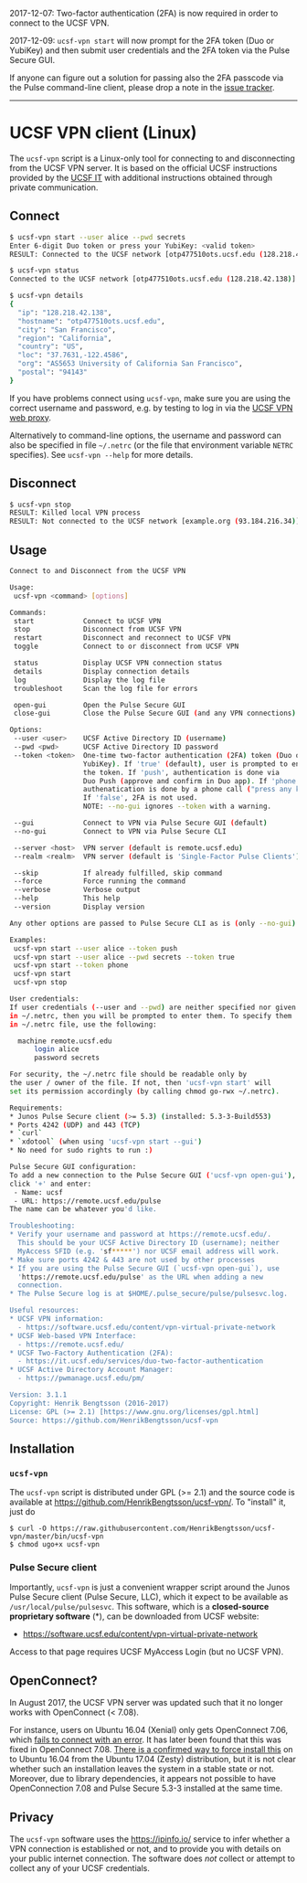 2017-12-07: Two-factor authentication (2FA) is now required in order to connect to the UCSF VPN.

2017-12-09: `ucsf-vpn start` will now prompt for the 2FA token (Duo or YubiKey) and then submit user credentials and the 2FA token via the Pulse Secure GUI.

If anyone can figure out a solution for passing also the 2FA passcode via the Pulse command-line client, please drop a note in the [issue tracker](https://github.com/HenrikBengtsson/ucsf-vpn/issues).

---


# UCSF VPN client (Linux)

The `ucsf-vpn` script is a Linux-only tool for connecting to and disconnecting from the UCSF VPN server.  It is based on the official UCSF instructions provided by the [UCSF IT](https://it.ucsf.edu/services/vpn) with additional instructions obtained through private communication.

## Connect
```sh
$ ucsf-vpn start --user alice --pwd secrets
Enter 6-digit Duo token or press your YubiKey: <valid token>
RESULT: Connected to the UCSF network [otp477510ots.ucsf.edu (128.218.42.138)]

$ ucsf-vpn status
Connected to the UCSF network [otp477510ots.ucsf.edu (128.218.42.138)]

$ ucsf-vpn details
{
  "ip": "128.218.42.138",
  "hostname": "otp477510ots.ucsf.edu",
  "city": "San Francisco",
  "region": "California",
  "country": "US",
  "loc": "37.7631,-122.4586",
  "org": "AS5653 University of California San Francisco",
  "postal": "94143"
}
```

If you have problems connect using `ucsf-vpn`, make sure you are using the correct username and password, e.g. by testing to log in via the [UCSF VPN web proxy](https://remote.ucsf.edu/).

Alternatively to command-line options, the username and password can also be specified in file `~/.netrc` (or the file that environment variable `NETRC` specifies).  See `ucsf-vpn --help` for more details.


## Disconnect
```sh
$ ucsf-vpn stop
RESULT: Killed local VPN process
RESULT: Not connected to the UCSF network [example.org (93.184.216.34)]
```


## Usage
```sh
Connect to and Disconnect from the UCSF VPN

Usage:
 ucsf-vpn <command> [options]

Commands:
 start            Connect to UCSF VPN
 stop             Disconnect from UCSF VPN
 restart          Disconnect and reconnect to UCSF VPN
 toggle           Connect to or disconnect from UCSF VPN

 status           Display UCSF VPN connection status
 details          Display connection details
 log              Display the log file
 troubleshoot     Scan the log file for errors

 open-gui         Open the Pulse Secure GUI
 close-gui        Close the Pulse Secure GUI (and any VPN connections)

Options:
 --user <user>    UCSF Active Directory ID (username)
 --pwd <pwd>      UCSF Active Directory ID password
 --token <token>  One-time two-factor authentication (2FA) token (Duo or
                  YubiKey). If 'true' (default), user is prompted to enter
                  the token. If 'push', authentication is done via
                  Duo Push (approve and confirm in Duo app). If 'phone',
                  authenatication is done by a phone call ("press any key").
                  If 'false', 2FA is not used.
                  NOTE: --no-gui ignores --token with a warning.

 --gui            Connect to VPN via Pulse Secure GUI (default)
 --no-gui         Connect to VPN via Pulse Secure CLI

 --server <host>  VPN server (default is remote.ucsf.edu)
 --realm <realm>  VPN server (default is 'Single-Factor Pulse Clients')

 --skip           If already fulfilled, skip command
 --force          Force running the command
 --verbose        Verbose output
 --help           This help
 --version        Display version

Any other options are passed to Pulse Secure CLI as is (only --no-gui).

Examples:
 ucsf-vpn start --user alice --token push
 ucsf-vpn start --user alice --pwd secrets --token true
 ucsf-vpn start --token phone
 ucsf-vpn start
 ucsf-vpn stop

User credentials:
If user credentials (--user and --pwd) are neither specified nor given
in ~/.netrc, then you will be prompted to enter them. To specify them
in ~/.netrc file, use the following:

  machine remote.ucsf.edu
      login alice
      password secrets

For security, the ~/.netrc file should be readable only by
the user / owner of the file. If not, then 'ucsf-vpn start' will
set its permission accordingly (by calling chmod go-rwx ~/.netrc).

Requirements:
* Junos Pulse Secure client (>= 5.3) (installed: 5.3-3-Build553)
* Ports 4242 (UDP) and 443 (TCP)
* `curl`
* `xdotool` (when using 'ucsf-vpn start --gui')
* No need for sudo rights to run :)

Pulse Secure GUI configuration:
To add a new connection to the Pulse Secure GUI ('ucsf-vpn open-gui'),
click '+' and enter:
 - Name: ucsf
 - URL: https://remote.ucsf.edu/pulse
The name can be whatever you'd like.

Troubleshooting:
* Verify your username and password at https://remote.ucsf.edu/.
  This should be your UCSF Active Directory ID (username); neither
  MyAccess SFID (e.g. 'sf*****') nor UCSF email address will work.
* Make sure ports 4242 & 443 are not used by other processes
* If you are using the Pulse Secure GUI (`ucsf-vpn open-gui`), use
  'https://remote.ucsf.edu/pulse' as the URL when adding a new
  connection.
* The Pulse Secure log is at $HOME/.pulse_secure/pulse/pulsesvc.log.

Useful resources:
* UCSF VPN information:
  - https://software.ucsf.edu/content/vpn-virtual-private-network
* UCSF Web-based VPN Interface:
  - https://remote.ucsf.edu/
* UCSF Two-Factory Authentication (2FA):
  - https://it.ucsf.edu/services/duo-two-factor-authentication
* UCSF Active Directory Account Manager:
  - https://pwmanage.ucsf.edu/pm/

Version: 3.1.1
Copyright: Henrik Bengtsson (2016-2017)
License: GPL (>= 2.1) [https://www.gnu.org/licenses/gpl.html]
Source: https://github.com/HenrikBengtsson/ucsf-vpn
```


## Installation

### `ucsf-vpn`

The `ucsf-vpn` script is distributed under GPL (>= 2.1) and the source
code is available at https://github.com/HenrikBengtsson/ucsf-vpn/.  To
"install" it, just do

```
$ curl -O https://raw.githubusercontent.com/HenrikBengtsson/ucsf-vpn/master/bin/ucsf-vpn
$ chmod ugo+x ucsf-vpn
```

### Pulse Secure client

Importantly, `ucsf-vpn` is just a convenient wrapper script around the Junos
Pulse Secure client (Pulse Secure, LLC), which it expect to be available
as `/usr/local/pulse/pulsesvc`.
This software, which is a **closed-source proprietary software** (*),
can be downloaded from UCSF website:

* https://software.ucsf.edu/content/vpn-virtual-private-network

Access to that page requires UCSF MyAccess Login (but no UCSF VPN).


## OpenConnect?

In August 2017, the UCSF VPN server was updated such that it no longer works with OpenConnect (< 7.08).

For instance, users on Ubuntu 16.04 (Xenial) only gets OpenConnect 7.06, which [fails to connect with an error](https://github.com/HenrikBengtsson/ucsf-vpn/issues/4).  It has later been found that this was fixed in OpenConnect 7.08.  [There is a confirmed way to force install this](https://github.com/HenrikBengtsson/ucsf-vpn/issues/4) on to Ubuntu 16.04 from the Ubuntu 17.04 (Zesty) distribution, but it is not clear whether such an installation leaves the system in a stable state or not.  Moreover, due to library dependencies, it appears not possible to have OpenConnection 7.08 and Pulse Secure 5.3-3 installed at the same time.


## Privacy

The `ucsf-vpn` software uses the https://ipinfo.io/ service to infer whether
a VPN connection is established or not, and to provide you with details on
your public internet connection.  The software does _not_ collect or attempt to collect any of your UCSF
credentials.